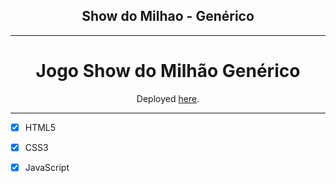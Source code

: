 <h2 align="center">
 Show do Milhao - Genérico
</h2>
<hr>

<h1 align="center">
Jogo Show do Milhão Genérico 
</h1>

<p align="center">Deployed <a href="https://dazzling-austin-c26c63.netlify.app//">here</a>.</p>


<hr>

- [x] HTML5
- [x] CSS3
- [x] JavaScript

